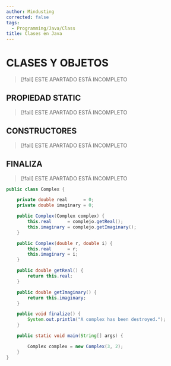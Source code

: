 ```yaml
---
author: Mindusting
corrected: false
tags:
  - Programming/Java/Class
title: Clases en Java
---
```


# CLASES Y OBJETOS

> [!fail] ESTE APARTADO ESTÁ INCOMPLETO

## PROPIEDAD STATIC

> [!fail] ESTE APARTADO ESTÁ INCOMPLETO

## CONSTRUCTORES

> [!fail] ESTE APARTADO ESTÁ INCOMPLETO

## FINALIZA

> [!fail] ESTE APARTADO ESTÁ INCOMPLETO

```java
public class Complex {

    private double real      = 0;
    private double imaginary = 0;

    public Complex(Complex complex) {
        this.real      = complejo.getReal();
        this.imaginary = complejo.getImaginary();
    }

    public Complex(double r, double i) {
        this.real      = r;
        this.imaginary = i;
    }

    public double getReal() {
        return this.real;
    }

    public double getImaginary() {
        return this.imaginary;
    }

    public void finalize() {
        System.out.println("A complex has been destroyed.");
    }

    public static void main(String[] args) {

        Complex complex = new Complex(3, 2);
    }
}
```
